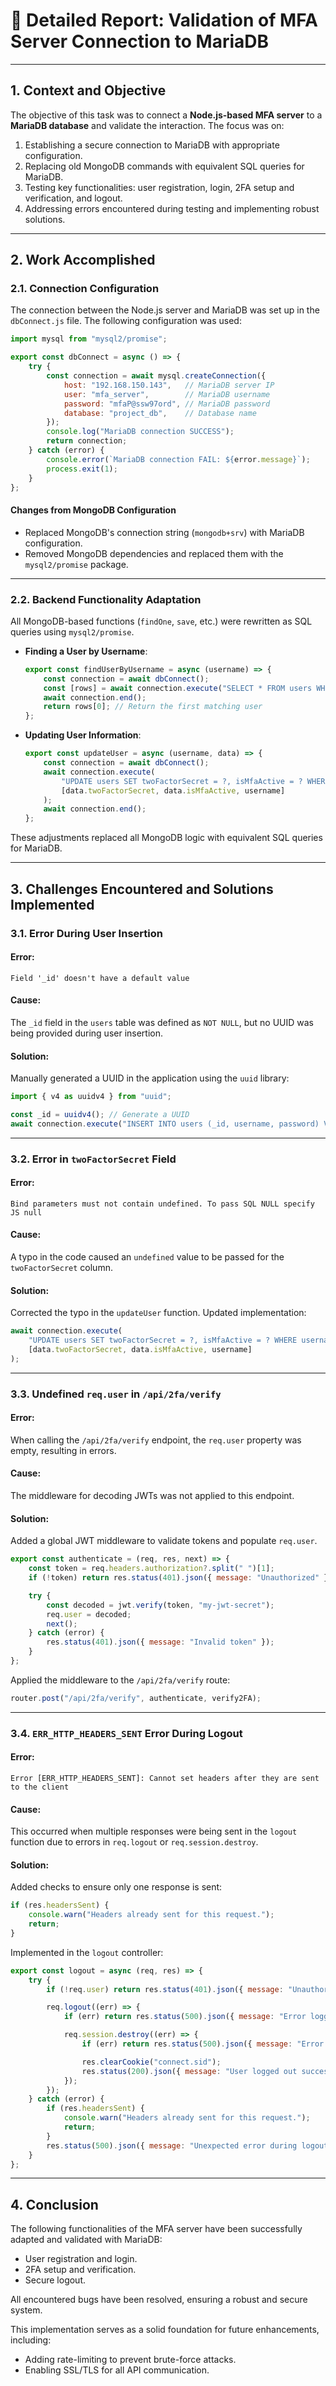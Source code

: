 # 🔐 **Detailed Report: Validation of MFA Server Connection to MariaDB**  

---

## **1. Context and Objective**  

The objective of this task was to connect a **Node.js-based MFA server** to a **MariaDB database** and validate the interaction. The focus was on:  

1. Establishing a secure connection to MariaDB with appropriate configuration.  
2. Replacing old MongoDB commands with equivalent SQL queries for MariaDB.  
3. Testing key functionalities: user registration, login, 2FA setup and verification, and logout.  
4. Addressing errors encountered during testing and implementing robust solutions.  

---

## **2. Work Accomplished**  

### **2.1. Connection Configuration**  

The connection between the Node.js server and MariaDB was set up in the `dbConnect.js` file. The following configuration was used:  

```javascript
import mysql from "mysql2/promise";

export const dbConnect = async () => {
    try {
        const connection = await mysql.createConnection({
            host: "192.168.150.143",   // MariaDB server IP
            user: "mfa_server",        // MariaDB username
            password: "mfaP@ssw97ord", // MariaDB password
            database: "project_db",    // Database name
        });
        console.log("MariaDB connection SUCCESS");
        return connection;
    } catch (error) {
        console.error(`MariaDB connection FAIL: ${error.message}`);
        process.exit(1);
    }
};
```  

#### **Changes from MongoDB Configuration**  
- Replaced MongoDB's connection string (`mongodb+srv`) with MariaDB configuration.  
- Removed MongoDB dependencies and replaced them with the `mysql2/promise` package.  

---

### **2.2. Backend Functionality Adaptation**  

All MongoDB-based functions (`findOne`, `save`, etc.) were rewritten as SQL queries using `mysql2/promise`.  

- **Finding a User by Username**:  
   ```javascript
   export const findUserByUsername = async (username) => {
       const connection = await dbConnect();
       const [rows] = await connection.execute("SELECT * FROM users WHERE username = ?", [username]);
       await connection.end();
       return rows[0]; // Return the first matching user
   };
   ```  

- **Updating User Information**:  
   ```javascript
   export const updateUser = async (username, data) => {
       const connection = await dbConnect();
       await connection.execute(
           "UPDATE users SET twoFactorSecret = ?, isMfaActive = ? WHERE username = ?",
           [data.twoFactorSecret, data.isMfaActive, username]
       );
       await connection.end();
   };
   ```  

These adjustments replaced all MongoDB logic with equivalent SQL queries for MariaDB.  

---

## **3. Challenges Encountered and Solutions Implemented**  

### **3.1. Error During User Insertion**  

#### **Error**:  
```text
Field '_id' doesn't have a default value
```  

#### **Cause**:  
The `_id` field in the `users` table was defined as `NOT NULL`, but no UUID was being provided during user insertion.  

#### **Solution**:  
Manually generated a UUID in the application using the `uuid` library:  

```javascript
import { v4 as uuidv4 } from "uuid";

const _id = uuidv4(); // Generate a UUID
await connection.execute("INSERT INTO users (_id, username, password) VALUES (?, ?, ?)", [_id, username, hashedPassword]);
```  

---

### **3.2. Error in `twoFactorSecret` Field**  

#### **Error**:  
```text
Bind parameters must not contain undefined. To pass SQL NULL specify JS null
```  

#### **Cause**:  
A typo in the code caused an `undefined` value to be passed for the `twoFactorSecret` column.  

#### **Solution**:  
Corrected the typo in the `updateUser` function. Updated implementation:  

```javascript
await connection.execute(
    "UPDATE users SET twoFactorSecret = ?, isMfaActive = ? WHERE username = ?",
    [data.twoFactorSecret, data.isMfaActive, username]
);
```  

---

### **3.3. Undefined `req.user` in `/api/2fa/verify`**  

#### **Error**:  
When calling the `/api/2fa/verify` endpoint, the `req.user` property was empty, resulting in errors.  

#### **Cause**:  
The middleware for decoding JWTs was not applied to this endpoint.  

#### **Solution**:  
Added a global JWT middleware to validate tokens and populate `req.user`.  

```javascript
export const authenticate = (req, res, next) => {
    const token = req.headers.authorization?.split(" ")[1];
    if (!token) return res.status(401).json({ message: "Unauthorized" });

    try {
        const decoded = jwt.verify(token, "my-jwt-secret");
        req.user = decoded;
        next();
    } catch (error) {
        res.status(401).json({ message: "Invalid token" });
    }
};
```  

Applied the middleware to the `/api/2fa/verify` route:  

```javascript
router.post("/api/2fa/verify", authenticate, verify2FA);
```  

---

### **3.4. `ERR_HTTP_HEADERS_SENT` Error During Logout**  

#### **Error**:  
```text
Error [ERR_HTTP_HEADERS_SENT]: Cannot set headers after they are sent to the client
```  

#### **Cause**:  
This occurred when multiple responses were being sent in the `logout` function due to errors in `req.logout` or `req.session.destroy`.  

#### **Solution**:  
Added checks to ensure only one response is sent:  

```javascript
if (res.headersSent) {
    console.warn("Headers already sent for this request.");
    return;
}
```  

Implemented in the `logout` controller:  

```javascript
export const logout = async (req, res) => {
    try {
        if (!req.user) return res.status(401).json({ message: "Unauthorized user" });

        req.logout((err) => {
            if (err) return res.status(500).json({ message: "Error logging out", error: err.message });

            req.session.destroy((err) => {
                if (err) return res.status(500).json({ message: "Error destroying session", error: err.message });

                res.clearCookie("connect.sid");
                res.status(200).json({ message: "User logged out successfully" });
            });
        });
    } catch (error) {
        if (res.headersSent) {
            console.warn("Headers already sent for this request.");
            return;
        }
        res.status(500).json({ message: "Unexpected error during logout", error: error.message });
    }
};
```  

---

## **4. Conclusion**  

The following functionalities of the MFA server have been successfully adapted and validated with MariaDB:  
- User registration and login.  
- 2FA setup and verification.  
- Secure logout.  

All encountered bugs have been resolved, ensuring a robust and secure system.  

This implementation serves as a solid foundation for future enhancements, including:  
- Adding rate-limiting to prevent brute-force attacks.  
- Enabling SSL/TLS for all API communication.  

